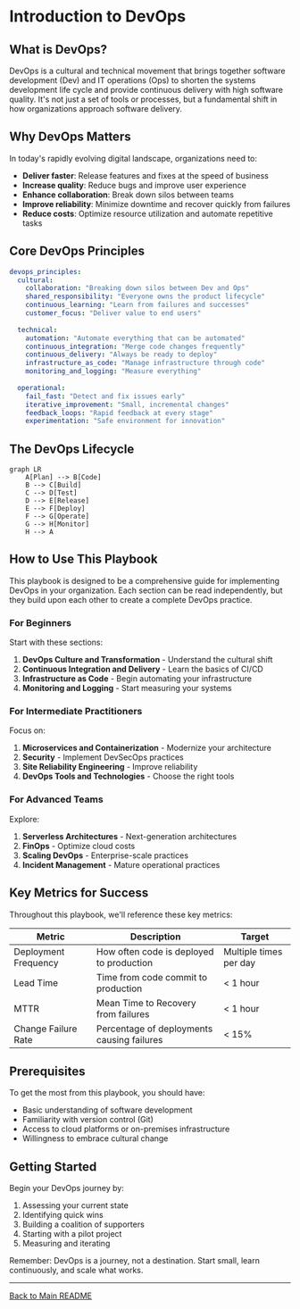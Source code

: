 # Introduction to DevOps

## What is DevOps?

DevOps is a cultural and technical movement that brings together software development (Dev) and IT operations (Ops) to shorten the systems development life cycle and provide continuous delivery with high software quality. It's not just a set of tools or processes, but a fundamental shift in how organizations approach software delivery.

## Why DevOps Matters

In today's rapidly evolving digital landscape, organizations need to:
- **Deliver faster**: Release features and fixes at the speed of business
- **Increase quality**: Reduce bugs and improve user experience
- **Enhance collaboration**: Break down silos between teams
- **Improve reliability**: Minimize downtime and recover quickly from failures
- **Reduce costs**: Optimize resource utilization and automate repetitive tasks

## Core DevOps Principles

```yaml
devops_principles:
  cultural:
    collaboration: "Breaking down silos between Dev and Ops"
    shared_responsibility: "Everyone owns the product lifecycle"
    continuous_learning: "Learn from failures and successes"
    customer_focus: "Deliver value to end users"
    
  technical:
    automation: "Automate everything that can be automated"
    continuous_integration: "Merge code changes frequently"
    continuous_delivery: "Always be ready to deploy"
    infrastructure_as_code: "Manage infrastructure through code"
    monitoring_and_logging: "Measure everything"
    
  operational:
    fail_fast: "Detect and fix issues early"
    iterative_improvement: "Small, incremental changes"
    feedback_loops: "Rapid feedback at every stage"
    experimentation: "Safe environment for innovation"
```

## The DevOps Lifecycle

```mermaid
graph LR
    A[Plan] --> B[Code]
    B --> C[Build]
    C --> D[Test]
    D --> E[Release]
    E --> F[Deploy]
    F --> G[Operate]
    G --> H[Monitor]
    H --> A
```

## How to Use This Playbook

This playbook is designed to be a comprehensive guide for implementing DevOps in your organization. Each section can be read independently, but they build upon each other to create a complete DevOps practice.

### For Beginners
Start with these sections:
1. **DevOps Culture and Transformation** - Understand the cultural shift
2. **Continuous Integration and Delivery** - Learn the basics of CI/CD
3. **Infrastructure as Code** - Begin automating your infrastructure
4. **Monitoring and Logging** - Start measuring your systems

### For Intermediate Practitioners
Focus on:
1. **Microservices and Containerization** - Modernize your architecture
2. **Security** - Implement DevSecOps practices
3. **Site Reliability Engineering** - Improve reliability
4. **DevOps Tools and Technologies** - Choose the right tools

### For Advanced Teams
Explore:
1. **Serverless Architectures** - Next-generation architectures
2. **FinOps** - Optimize cloud costs
3. **Scaling DevOps** - Enterprise-scale practices
4. **Incident Management** - Mature operational practices

## Key Metrics for Success

Throughout this playbook, we'll reference these key metrics:

| Metric | Description | Target |
|--------|-------------|--------|
| Deployment Frequency | How often code is deployed to production | Multiple times per day |
| Lead Time | Time from code commit to production | < 1 hour |
| MTTR | Mean Time to Recovery from failures | < 1 hour |
| Change Failure Rate | Percentage of deployments causing failures | < 15% |

## Prerequisites

To get the most from this playbook, you should have:
- Basic understanding of software development
- Familiarity with version control (Git)
- Access to cloud platforms or on-premises infrastructure
- Willingness to embrace cultural change

## Getting Started

Begin your DevOps journey by:
1. Assessing your current state
2. Identifying quick wins
3. Building a coalition of supporters
4. Starting with a pilot project
5. Measuring and iterating

Remember: DevOps is a journey, not a destination. Start small, learn continuously, and scale what works.

---

[Back to Main README](./README.md)
